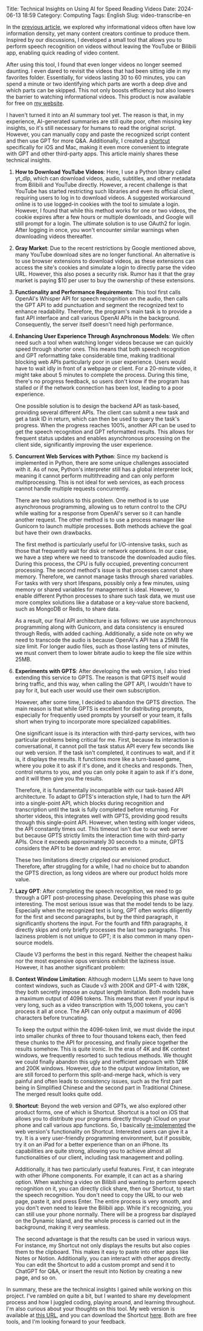 Title: Technical Insights on Using AI for Speed Reading Videos
Date: 2024-06-13 18:59
Category: Computing
Tags: English
Slug: video-transcribe-en

In the [previous article](/writing-and-video.html), we explored why informational videos often have low information density, yet many content creators continue to produce them. Inspired by our discussions, I developed a small tool that allows you to perform speech recognition on videos without leaving the YouTube or Bilibili app, enabling quick reading of video content.

After using this tool, I found that even longer videos no longer seemed daunting. I even dared to revisit the videos that had been sitting idle in my favorites folder. Essentially, for videos lasting 30 to 60 minutes, you can spend a minute or two identifying which parts are worth a deep dive and which parts can be skipped. This not only boosts efficiency but also lowers the barrier to watching informational videos. This product is now available for free on [my website](https://yage.ai/caption/).

I haven't turned it into an AI summary tool yet. The reason is that, in my experience, AI-generated summaries are still quite poor, often missing key insights, so it's still necessary for humans to read the original script. However, you can manually copy and paste the recognized script content and then use GPT for more Q&A. Additionally, I created a [shortcut](/GPT-shortcut-en.html) specifically for iOS and Mac, making it even more convenient to integrate with GPT and other third-party apps. This article mainly shares these technical insights.

1. **How to Download YouTube Videos**: Here, I use a Python library called yt_dlp, which can download videos, audio, subtitles, and other metadata from Bilibili and YouTube directly. However, a recent challenge is that YouTube has started restricting such libraries and even its official client, requiring users to log in to download videos. A suggested workaround online is to use logged-in cookies with the tool to simulate a login. However, I found that while this method works for one or two videos, the cookie expires after a few hours or multiple downloads, and Google will still prompt for a login. The ultimate solution is to use OAuth2 for login. After logging in once, you won't encounter similar warnings when downloading videos thereafter.

2. **Gray Market**: Due to the recent restrictions by Google mentioned above, many YouTube download sites are no longer functional. An alternative is to use browser extensions to download videos, as these extensions can access the site's cookies and simulate a login to directly parse the video URL. However, this also poses a security risk. Rumor has it that the gray market is paying $10 per user to buy the ownership of these extensions.

3. **Functionality and Performance Requirements**: This tool first calls OpenAI's Whisper API for speech recognition on the audio, then calls the GPT API to add punctuation and segment the recognized text to enhance readability. Therefore, the program's main task is to provide a fast API interface and call various OpenAI APIs in the background. Consequently, the server itself doesn't need high performance.

4. **Enhancing User Experience Through Asynchronous Models**: We often need such a tool when watching longer videos because we can quickly speed through shorter ones. This means that both speech recognition and GPT reformatting take considerable time, making traditional blocking web APIs particularly poor in user experience. Users would have to wait idly in front of a webpage or client. For a 20-minute video, it might take about 5 minutes to complete the process. During this time, there's no progress feedback, so users don't know if the program has stalled or if the network connection has been lost, leading to a poor experience.

    One possible solution is to design the backend API as task-based, providing several different APIs. The client can submit a new task and get a task ID in return, which can then be used to query the task's progress. When the progress reaches 100%, another API can be used to get the speech recognition and GPT reformatted results. This allows for frequent status updates and enables asynchronous processing on the client side, significantly improving the user experience.

5. **Concurrent Web Services with Python**: Since my backend is implemented in Python, there are some unique challenges associated with it. As of now, Python's interpreter still has a global interpreter lock, meaning it cannot perform multithreading and can only perform multiprocessing. This is not ideal for web services, as each process cannot handle multiple requests concurrently.

    There are two solutions to this problem. One method is to use asynchronous programming, allowing us to return control to the CPU while waiting for a response from OpenAI's server so it can handle another request. The other method is to use a process manager like Gunicorn to launch multiple processes. Both methods achieve the goal but have their own drawbacks.

    The first method is particularly useful for I/O-intensive tasks, such as those that frequently wait for disk or network operations. In our case, we have a step where we need to transcode the downloaded audio files. During this process, the CPU is fully occupied, preventing concurrent processing. The second method's issue is that processes cannot share memory. Therefore, we cannot manage tasks through shared variables. For tasks with very short lifespans, possibly only a few minutes, using memory or shared variables for management is ideal. However, to enable different Python processes to share such task data, we must use more complex solutions like a database or a key-value store backend, such as MongoDB or Redis, to share data.

    As a result, our final API architecture is as follows: we use asynchronous programming along with Gunicorn, and data consistency is ensured through Redis, with added caching. Additionally, a side note on why we need to transcode the audio is because OpenAI's API has a 25MB file size limit. For longer audio files, such as those lasting tens of minutes, we must convert them to lower bitrate audio to keep the file size within 25MB.

6. **Experiments with GPTS**: After developing the web version, I also tried extending this service to GPTS. The reason is that GPTS itself would bring traffic, and this way, when calling the GPT API, I wouldn't have to pay for it, but each user would use their own subscription.

    However, after some time, I decided to abandon the GPTS direction. The main reason is that while GPTS is excellent for distributing prompts, especially for frequently used prompts by yourself or your team, it falls short when trying to incorporate more specialized capabilities.

    One significant issue is its interaction with third-party services, with two particular problems being critical for me. First, because its interaction is conversational, it cannot poll the task status API every few seconds like our web version. If the task isn't completed, it continues to wait, and if it is, it displays the results. It functions more like a turn-based game, where you poke it to ask if it's done, and it checks and responds. Then, control returns to you, and you can only poke it again to ask if it's done, and it will then give you the results.

    Therefore, it is fundamentally incompatible with our task-based API architecture. To adapt to GPTS's interaction style, I had to turn the API into a single-point API, which blocks during recognition and transcription until the task is fully completed before returning. For shorter videos, this integrates well with GPTS, providing good results through this single-point API. However, when testing with longer videos, the API constantly times out. This timeout isn't due to our web server but because GPTS strictly limits the interaction time with third-party APIs. Once it exceeds approximately 30 seconds to a minute, GPTS considers the API to be down and reports an error.

    These two limitations directly crippled our envisioned product. Therefore, after struggling for a while, I had no choice but to abandon the GPTS direction, as long videos are where our product holds more value.

7. **Lazy GPT**: After completing the speech recognition, we need to go through a GPT post-processing phase. Developing this phase was quite interesting. The most serious issue was that the model tends to be lazy. Especially when the recognized text is long, GPT often works diligently for the first and second paragraphs, but by the third paragraph, it significantly shortens the input. For the fourth and fifth paragraphs, it directly skips and only briefly processes the last two paragraphs. This laziness problem is not unique to GPT; it is also common in many open-source models.

   Claude V3 performs the best in this regard. Neither the cheapest haiku nor the most expensive opus versions exhibit the laziness issue. However, it has another significant problem:

8. **Context Window Limitation**: Although modern LLMs seem to have long context windows, such as Claude v3 with 200K and GPT-4 with 128K, they both secretly impose an output length limitation. Both models have a maximum output of 4096 tokens. This means that even if your input is very long, such as a video transcription with 15,000 tokens, you can't process it all at once. The API can only output a maximum of 4096 characters before truncating.

   To keep the output within the 4096-token limit, we must divide the input into smaller chunks of three to four thousand tokens each, then feed these chunks to the API for processing, and finally piece together the results somehow. This is quite ironic. In the eras of 4K and 8K context windows, we frequently resorted to such tedious methods. We thought we could finally abandon this ugly and inefficient approach with 128K and 200K windows. However, due to the output window limitation, we are still forced to perform this split-and-merge hack, which is very painful and often leads to consistency issues, such as the first part being in Simplified Chinese and the second part in Traditional Chinese. The merged result looks quite odd.

9. **Shortcut**: Beyond the web version and GPTs, we also explored other product forms, one of which is Shortcut. Shortcut is a tool on iOS that allows you to distribute your programs directly through iCloud on your phone and call various app functions. So, I basically [re-implemented](https://www.icloud.com/shortcuts/4db043a4acb74152be3d8833afaeb9c2) the web version's functionality on Shortcut. Interested users can give it a try. It is a very user-friendly programming environment, but if possible, try it on an iPad for a better experience than on an iPhone. Its capabilities are quite strong, allowing you to achieve almost all functionalities of our client, including task management and polling.

   Additionally, it has two particularly useful features. First, it can integrate with other iPhone components. For example, it can act as a sharing option. When watching a video on Bilibili and wanting to perform speech recognition on it, you can directly click share, then our Shortcut, to start the speech recognition. You don't need to copy the URL to our web page, paste it, and press Enter. The entire process is very smooth, and you don't even need to leave the Bilibili app. While it's recognizing, you can still use your phone normally. There will be a progress bar displayed on the Dynamic Island, and the whole process is carried out in the background, making it very seamless.

   The second advantage is that the results can be used in various ways. For instance, my Shortcut not only displays the results but also copies them to the clipboard. This makes it easy to paste into other apps like Notes or Notion. Additionally, you can interact with other apps directly. You can edit the Shortcut to add a custom prompt and send it to ChatGPT for Q&A, or insert the result into Notion by creating a new page, and so on.

In summary, these are the technical insights I gained while working on this project. I've rambled on quite a bit, but I wanted to share my development process and how I juggled coding, playing around, and learning throughout. I'm also curious about your thoughts on this tool. My web version is available at [this URL](https://yage.ai/caption/), and you can download the Shortcut [here](https://www.icloud.com/shortcuts/4db043a4acb74152be3d8833afaeb9c2). Both are free tools, and I'm looking forward to your feedback.